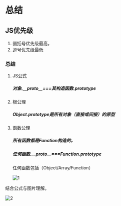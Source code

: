 # 总结

## JS优先级

1. 圆括号优先级最高，
2. 逗号优先级最低



### 总结

1. JS公式

   ##### 对象.\_\_proto\_\_===其构造函数.prototype

2. 根公理

   ##### Object.prototype是所有对象（直接或间接）的原型

3. 函数公理

   ##### 所有函数都是Function构造的。

   ##### 任何函数.\_\_proto\_\_===Function.prototype

   任何函数包括（Object/Array/Function）

   

   ![1](C:\Users\l\Desktop\blog-test\JavaScript\Untitled.assets\1.PNG)



结合公式与图片理解。















![2](C:\Users\l\Desktop\blog-test\JavaScript\Untitled.assets\2.PNG)